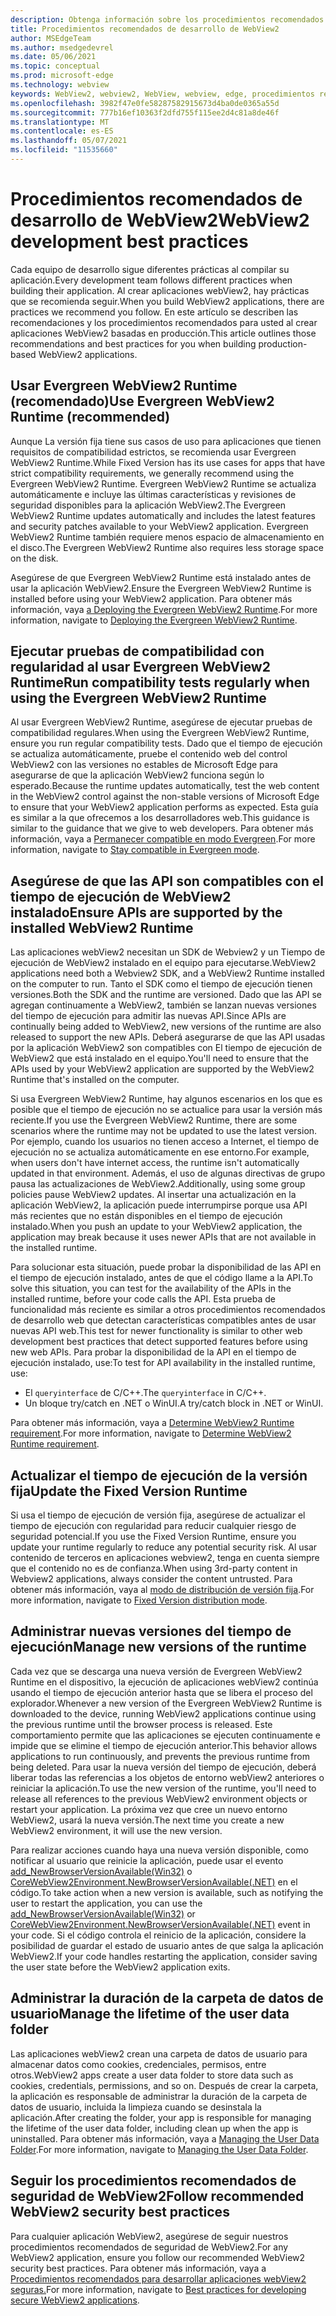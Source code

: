 ```yaml
---
description: Obtenga información sobre los procedimientos recomendados de desarrollo que se deben usar al desarrollar la aplicación WebView2.
title: Procedimientos recomendados de desarrollo de WebView2
author: MSEdgeTeam
ms.author: msedgedevrel
ms.date: 05/06/2021
ms.topic: conceptual
ms.prod: microsoft-edge
ms.technology: webview
keywords: WebView2, webview2, WebView, webview, edge, procedimientos recomendados
ms.openlocfilehash: 3982f47e0fe58287582915673d4ba0de0365a55d
ms.sourcegitcommit: 777b16ef10363f2dfd755f115ee2d4c81a8de46f
ms.translationtype: MT
ms.contentlocale: es-ES
ms.lasthandoff: 05/07/2021
ms.locfileid: "11535660"
---
```

# <a name="webview2-development-best-practices"></a><span data-ttu-id="f953b-104">Procedimientos recomendados de desarrollo de WebView2</span><span class="sxs-lookup"><span data-stu-id="f953b-104">WebView2 development best practices</span></span>  

<span data-ttu-id="f953b-105">Cada equipo de desarrollo sigue diferentes prácticas al compilar su aplicación.</span><span class="sxs-lookup"><span data-stu-id="f953b-105">Every development team follows different practices when building their application.</span></span> <span data-ttu-id="f953b-106">Al crear aplicaciones webView2, hay prácticas que se recomienda seguir.</span><span class="sxs-lookup"><span data-stu-id="f953b-106">When you build WebView2 applications, there are practices we recommend you follow.</span></span> <span data-ttu-id="f953b-107">En este artículo se describen las recomendaciones y los procedimientos recomendados para usted al crear aplicaciones WebView2 basadas en producción.</span><span class="sxs-lookup"><span data-stu-id="f953b-107">This article outlines those recommendations and best practices for you when building production-based WebView2 applications.</span></span>


## <a name="use-evergreen-webview2-runtime-recommended"></a><span data-ttu-id="f953b-108">Usar Evergreen WebView2 Runtime (recomendado)</span><span class="sxs-lookup"><span data-stu-id="f953b-108">Use Evergreen WebView2 Runtime (recommended)</span></span>  

<span data-ttu-id="f953b-109">Aunque La versión fija tiene sus casos de uso para aplicaciones que tienen requisitos de compatibilidad estrictos, se recomienda usar Evergreen WebView2 Runtime.</span><span class="sxs-lookup"><span data-stu-id="f953b-109">While Fixed Version has its use cases for apps that have strict compatibility requirements, we generally recommend using the Evergreen WebView2 Runtime.</span></span>  <span data-ttu-id="f953b-110">Evergreen WebView2 Runtime se actualiza automáticamente e incluye las últimas características y revisiones de seguridad disponibles para la aplicación WebView2.</span><span class="sxs-lookup"><span data-stu-id="f953b-110">The Evergreen WebView2 Runtime updates automatically and includes the latest features and security patches available to your WebView2 application.</span></span> <span data-ttu-id="f953b-111">Evergreen WebView2 Runtime también requiere menos espacio de almacenamiento en el disco.</span><span class="sxs-lookup"><span data-stu-id="f953b-111">The Evergreen WebView2 Runtime also requires less storage space on the disk.</span></span>

<span data-ttu-id="f953b-112">Asegúrese de que Evergreen WebView2 Runtime está instalado antes de usar la aplicación WebView2.</span><span class="sxs-lookup"><span data-stu-id="f953b-112">Ensure the Evergreen WebView2 Runtime is installed before using your WebView2 application.</span></span>  <span data-ttu-id="f953b-113">Para obtener más información, vaya [a Deploying the Evergreen WebView2 Runtime][Webview2ConceptsDistributionDeployingEvergreenWebview2Runtime].</span><span class="sxs-lookup"><span data-stu-id="f953b-113">For more information, navigate to [Deploying the Evergreen WebView2 Runtime][Webview2ConceptsDistributionDeployingEvergreenWebview2Runtime].</span></span>  

## <a name="run-compatibility-tests-regularly-when-using-the-evergreen-webview2-runtime"></a><span data-ttu-id="f953b-114">Ejecutar pruebas de compatibilidad con regularidad al usar Evergreen WebView2 Runtime</span><span class="sxs-lookup"><span data-stu-id="f953b-114">Run compatibility tests regularly when using the Evergreen WebView2 Runtime</span></span>

<span data-ttu-id="f953b-115">Al usar Evergreen WebView2 Runtime, asegúrese de ejecutar pruebas de compatibilidad regulares.</span><span class="sxs-lookup"><span data-stu-id="f953b-115">When using the Evergreen WebView2 Runtime, ensure you run regular compatibility tests.</span></span> <span data-ttu-id="f953b-116">Dado que el tiempo de ejecución se actualiza automáticamente, pruebe el contenido web del control WebView2 con las versiones no estables de Microsoft Edge para asegurarse de que la aplicación WebView2 funciona según lo esperado.</span><span class="sxs-lookup"><span data-stu-id="f953b-116">Because the runtime updates automatically, test the web content in the WebView2 control against the non-stable versions of Microsoft Edge to ensure that your WebView2 application performs as expected.</span></span> <span data-ttu-id="f953b-117">Esta guía es similar a la que ofrecemos a los desarrolladores web.</span><span class="sxs-lookup"><span data-stu-id="f953b-117">This guidance is similar to the guidance that we give to web developers.</span></span> <span data-ttu-id="f953b-118">Para obtener más información, vaya a [Permanecer compatible en modo Evergreen][Webview2ConceptsDistributionStayCompatibleEvergreenMode].</span><span class="sxs-lookup"><span data-stu-id="f953b-118">For more information, navigate to [Stay compatible in Evergreen mode][Webview2ConceptsDistributionStayCompatibleEvergreenMode].</span></span>

## <a name="ensure-apis-are-supported-by-the-installed-webview2-runtime"></a><span data-ttu-id="f953b-119">Asegúrese de que las API son compatibles con el tiempo de ejecución de WebView2 instalado</span><span class="sxs-lookup"><span data-stu-id="f953b-119">Ensure APIs are supported by the installed WebView2 Runtime</span></span>

<span data-ttu-id="f953b-120">Las aplicaciones webView2 necesitan un SDK de Webview2 y un Tiempo de ejecución de WebView2 instalado en el equipo para ejecutarse.</span><span class="sxs-lookup"><span data-stu-id="f953b-120">WebView2 applications need both a Webview2 SDK, and a WebView2 Runtime installed on the computer to run.</span></span> <span data-ttu-id="f953b-121">Tanto el SDK como el tiempo de ejecución tienen versiones.</span><span class="sxs-lookup"><span data-stu-id="f953b-121">Both the SDK and the runtime are versioned.</span></span> <span data-ttu-id="f953b-122">Dado que las API se agregan continuamente a WebView2, también se lanzan nuevas versiones del tiempo de ejecución para admitir las nuevas API.</span><span class="sxs-lookup"><span data-stu-id="f953b-122">Since APIs are continually being added to WebView2, new versions of the runtime are also released to support the new APIs.</span></span> <span data-ttu-id="f953b-123">Deberá asegurarse de que las API usadas por la aplicación WebView2 son compatibles con El tiempo de ejecución de WebView2 que está instalado en el equipo.</span><span class="sxs-lookup"><span data-stu-id="f953b-123">You'll need to ensure that the APIs used by your WebView2 application are supported by the WebView2 Runtime that's installed on the computer.</span></span> 

<span data-ttu-id="f953b-124">Si usa Evergreen WebView2 Runtime, hay algunos escenarios en los que es posible que el tiempo de ejecución no se actualice para usar la versión más reciente.</span><span class="sxs-lookup"><span data-stu-id="f953b-124">If you use the Evergreen WebView2 Runtime, there are some scenarios where the runtime may not be updated to use the latest version.</span></span> <span data-ttu-id="f953b-125">Por ejemplo, cuando los usuarios no tienen acceso a Internet, el tiempo de ejecución no se actualiza automáticamente en ese entorno.</span><span class="sxs-lookup"><span data-stu-id="f953b-125">For example, when users don't have internet access, the runtime isn't  automatically updated in that environment.</span></span> <span data-ttu-id="f953b-126">Además, el uso de algunas directivas de grupo pausa las actualizaciones de WebView2.</span><span class="sxs-lookup"><span data-stu-id="f953b-126">Additionally, using some group policies pause WebView2 updates.</span></span> <span data-ttu-id="f953b-127">Al insertar una actualización en la aplicación WebView2, la aplicación puede interrumpirse porque usa API más recientes que no están disponibles en el tiempo de ejecución instalado.</span><span class="sxs-lookup"><span data-stu-id="f953b-127">When you push an update to your WebView2 application, the application may break because it uses newer APIs that are not available in the installed runtime.</span></span>   
 
<span data-ttu-id="f953b-128">Para solucionar esta situación, puede probar la disponibilidad de las API en el tiempo de ejecución instalado, antes de que el código llame a la API.</span><span class="sxs-lookup"><span data-stu-id="f953b-128">To solve this situation, you can test for the availability of the APIs in the installed runtime, before your code calls the API.</span></span> <span data-ttu-id="f953b-129">Esta prueba de funcionalidad más reciente es similar a otros procedimientos recomendados de desarrollo web que detectan características compatibles antes de usar nuevas API web.</span><span class="sxs-lookup"><span data-stu-id="f953b-129">This test for newer functionality is similar to other web development best practices that detect supported features before using new web APIs.</span></span> <span data-ttu-id="f953b-130">Para probar la disponibilidad de la API en el tiempo de ejecución instalado, use:</span><span class="sxs-lookup"><span data-stu-id="f953b-130">To test for API availability in the installed runtime, use:</span></span>
* <span data-ttu-id="f953b-131">El `queryinterface` de C/C++.</span><span class="sxs-lookup"><span data-stu-id="f953b-131">The `queryinterface` in C/C++.</span></span> 
* <span data-ttu-id="f953b-132">Un bloque try/catch en .NET o WinUI.</span><span class="sxs-lookup"><span data-stu-id="f953b-132">A try/catch block in .NET or WinUI.</span></span> 
    
<span data-ttu-id="f953b-133">Para obtener más información, vaya a [Determine WebView2 Runtime requirement][Webview2ConceptsVersioningDetermineWebview2RuntimeRequirement].</span><span class="sxs-lookup"><span data-stu-id="f953b-133">For more information, navigate to [Determine WebView2 Runtime requirement][Webview2ConceptsVersioningDetermineWebview2RuntimeRequirement].</span></span>  

## <a name="update-the-fixed-version-runtime"></a><span data-ttu-id="f953b-134">Actualizar el tiempo de ejecución de la versión fija</span><span class="sxs-lookup"><span data-stu-id="f953b-134">Update the Fixed Version Runtime</span></span>  

<span data-ttu-id="f953b-135">Si usa el tiempo de ejecución de versión fija, asegúrese de actualizar el tiempo de ejecución con regularidad para reducir cualquier riesgo de seguridad potencial.</span><span class="sxs-lookup"><span data-stu-id="f953b-135">If you use the Fixed Version Runtime, ensure you update your runtime regularly to reduce any potential security risk.</span></span> <span data-ttu-id="f953b-136">Al usar contenido de terceros en aplicaciones webview2, tenga en cuenta siempre que el contenido no es de confianza.</span><span class="sxs-lookup"><span data-stu-id="f953b-136">When using 3rd-party content in Webview2 applications, always consider the content untrusted.</span></span>  <span data-ttu-id="f953b-137">Para obtener más información, vaya al [modo de distribución de versión fija][Webview2ConceptsDistributionFixedVersionDistributionMode].</span><span class="sxs-lookup"><span data-stu-id="f953b-137">For more information, navigate to [Fixed Version distribution mode][Webview2ConceptsDistributionFixedVersionDistributionMode].</span></span>  

## <a name="manage-new-versions-of-the-runtime"></a><span data-ttu-id="f953b-138">Administrar nuevas versiones del tiempo de ejecución</span><span class="sxs-lookup"><span data-stu-id="f953b-138">Manage new versions of the runtime</span></span>  

<span data-ttu-id="f953b-139">Cada vez que se descarga una nueva versión de Evergreen WebView2 Runtime en el dispositivo, la ejecución de aplicaciones webView2 continúa usando el tiempo de ejecución anterior hasta que se libera el proceso del explorador.</span><span class="sxs-lookup"><span data-stu-id="f953b-139">Whenever a new version of the Evergreen WebView2 Runtime is downloaded to the device, running WebView2 applications continue using the previous runtime until the browser process is released.</span></span> <span data-ttu-id="f953b-140">Este comportamiento permite que las aplicaciones se ejecuten continuamente e impide que se elimine el tiempo de ejecución anterior.</span><span class="sxs-lookup"><span data-stu-id="f953b-140">This behavior allows applications to run continuously, and prevents the previous runtime from being deleted.</span></span> <span data-ttu-id="f953b-141">Para usar la nueva versión del tiempo de ejecución, deberá liberar todas las referencias a los objetos de entorno webView2 anteriores o reiniciar la aplicación.</span><span class="sxs-lookup"><span data-stu-id="f953b-141">To use the new version of the runtime, you'll need to release all references to the previous WebView2 environment objects or restart your application.</span></span> <span data-ttu-id="f953b-142">La próxima vez que cree un nuevo entorno WebView2, usará la nueva versión.</span><span class="sxs-lookup"><span data-stu-id="f953b-142">The next time you create a new WebView2 environment, it will use the new version.</span></span>

<span data-ttu-id="f953b-143">Para realizar acciones cuando haya una nueva versión disponible, como notificar al usuario que reinicie la aplicación, puede usar el evento [add_NewBrowserVersionAvailable(Win32)][Webview2ReferenceaddNewBrowserVersionAvailable] o [CoreWebView2Environment.NewBrowserVersionAvailable(.NET)][Webview2ReferenceNewBrowserVersionAvailable] en el código.</span><span class="sxs-lookup"><span data-stu-id="f953b-143">To take action when a new version is available, such as notifying the user to restart the application, you can use the [add_NewBrowserVersionAvailable(Win32)][Webview2ReferenceaddNewBrowserVersionAvailable] or [CoreWebView2Environment.NewBrowserVersionAvailable(.NET)][Webview2ReferenceNewBrowserVersionAvailable] event in your code.</span></span> <span data-ttu-id="f953b-144">Si el código controla el reinicio de la aplicación, considere la posibilidad de guardar el estado de usuario antes de que salga la aplicación WebView2.</span><span class="sxs-lookup"><span data-stu-id="f953b-144">If your code handles restarting the application, consider saving the user state before the WebView2 application exits.</span></span>  

## <a name="manage-the-lifetime-of-the-user-data-folder"></a><span data-ttu-id="f953b-145">Administrar la duración de la carpeta de datos de usuario</span><span class="sxs-lookup"><span data-stu-id="f953b-145">Manage the lifetime of the user data folder</span></span> 
<span data-ttu-id="f953b-146">Las aplicaciones webView2 crean una carpeta de datos de usuario para almacenar datos como cookies, credenciales, permisos, entre otros.</span><span class="sxs-lookup"><span data-stu-id="f953b-146">WebView2 apps create a user data folder to store data such as cookies, credentials, permissions, and so on.</span></span> <span data-ttu-id="f953b-147">Después de crear la carpeta, la aplicación es responsable de administrar la duración de la carpeta de datos de usuario, incluida la limpieza cuando se desinstala la aplicación.</span><span class="sxs-lookup"><span data-stu-id="f953b-147">After creating the folder, your app is responsible for managing the lifetime of the user data folder, including clean up when the app is uninstalled.</span></span>  <span data-ttu-id="f953b-148">Para obtener más información, vaya a [Managing the User Data Folder][Webview2ConceptsUserDataFolder].</span><span class="sxs-lookup"><span data-stu-id="f953b-148">For more information, navigate to [Managing the User Data Folder][Webview2ConceptsUserDataFolder].</span></span>  

## <a name="follow-recommended-webview2-security-best-practices"></a><span data-ttu-id="f953b-149">Seguir los procedimientos recomendados de seguridad de WebView2</span><span class="sxs-lookup"><span data-stu-id="f953b-149">Follow recommended WebView2 security best practices</span></span> 
<span data-ttu-id="f953b-150">Para cualquier aplicación WebView2, asegúrese de seguir nuestros procedimientos recomendados de seguridad de WebView2.</span><span class="sxs-lookup"><span data-stu-id="f953b-150">For any WebView2 application, ensure you follow our recommended WebView2 security best practices.</span></span>  <span data-ttu-id="f953b-151">Para obtener más información, vaya a [Procedimientos recomendados para desarrollar aplicaciones webView2 seguras.][Webview2ConceptsSecurity]</span><span class="sxs-lookup"><span data-stu-id="f953b-151">For more information, navigate to [Best practices for developing secure WebView2 applications][Webview2ConceptsSecurity].</span></span>  


<!-- links -->  

[Webview2ConceptsDistributionDeployingEvergreenWebview2Runtime]: ../concepts/distribution.md#deploying-the-evergreen-webview2-runtime "Implementación de Evergreen WebView2 Runtime: distribución de aplicaciones con WebView2 | Microsoft Docs"  
[Webview2ConceptsDistributionFixedVersionDistributionMode]: ../concepts/distribution.md#fixed-version-distribution-mode "Modo de distribución de versiones fijas: distribución de aplicaciones mediante WebView2 | Microsoft Docs"  
[Webview2ConceptsDistributionStayCompatibleEvergreenMode]: ../concepts/distribution.md#stay-compatible-in-evergreen-mode "Mantener la compatibilidad en modo Evergreen: distribución de aplicaciones con WebView2 | Microsoft Docs"  
[Webview2ConceptsSecurity]: ../concepts/security.md "Procedimientos recomendados para desarrollar aplicaciones webView2 seguras | Microsoft Docs"  
[Webview2ConceptsUserDataFolder]: ../concepts/user-data-folder.md "Administrar la carpeta de datos de usuario | Microsoft Docs"  
[Webview2ConceptsVersioningDetermineWebview2RuntimeRequirement]: ../concepts/versioning.md#determine-webview2-runtime-requirement "Determinar el requisito de Tiempo de ejecución de WebView2: comprender las versiones del SDK de WebView2 | Microsoft Docs"  
[Webview2GetStartedWin32]: ../get-started/win32.md "Introducción a WebView2 | Microsoft Docs"  
[Webview2GetStartedWinforms]: ../get-started/winforms.md "Introducción a WebView2 en Windows Forms | Microsoft Docs"  
[Webview2GetStartedWinui]: ../get-started/winui.md "Introducción a WebView2 en WinUI 3 (versión preliminar) | Microsoft Docs"  
[Webview2GetStartedWpf]: ../get-started/wpf.md "Introducción a WebView2 en WPF | Microsoft Docs"  
[Webview2ReferenceaddNewBrowserVersionAvailable]: https://docs.microsoft.com/microsoft-edge/webview2/reference/win32/icorewebview2environment#add_newbrowserversionavailable "add_NewBrowserVersionAvailable | Microsoft Docs"  
[Webview2ReferenceNewBrowserVersionAvailable]: https://docs.microsoft.com/dotnet/api/microsoft.web.webview2.core.corewebview2environment.newbrowserversionavailable "Evento CoreWebView2Environment.NewBrowserVersionAvailable | Microsoft Docs"  
